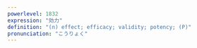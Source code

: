 ```yaml
---
powerlevel: 1832
expression: "効力"
definition: "(n) effect; efficacy; validity; potency; (P)"
pronunciation: "こうりょく"
---
```

